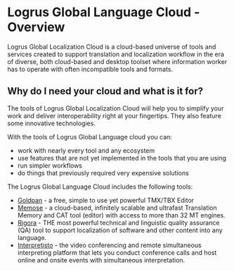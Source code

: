 # Logrus Global Language Cloud - Overview

Logrus Global Localization Cloud is a cloud-based universe of tools and services created to support translation and localization workflow in the era of diverse, both cloud-based and desktop toolset where information worker has to operate with often incompatible tools and formats.

## Why do I need your cloud and what is it for?

The tools of Logrus Global Localization Cloud will help you to simplify your work and deliver interoperability right at your fingertips. They also feature some innovative technologies.

With the tools of Logrus Global Language cloud you can:

* work with nearly every tool and any ecosystem
* use features that are not yet implemented in the tools that you are using
* run simpler workflows
* do things that previously required very expensive solutions

The Logrus Global Language Cloud includes the following tools:

* [Goldpan](goldpan.md)       - a free, simple to use yet powerful TMX/TBX Editor
* [Memose](memose.md)         - a cloud-based, infinitely scalable and ultrafast Translation Memory and CAT tool (editor) with access to more than 32 MT engines.
* [Rigora](rigora.md)   - THE most powerful technical and linguistic quality assurance (QA) tool to support localization of software and other content into any language.
* [Interpretisto](interpretisto.md)   - the video conferencing and remote simultaneous interpreting platform that lets you conduct conference calls and host online and onsite events with simultaneous interpretation.
